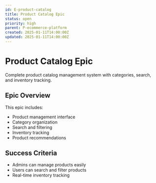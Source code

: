 ```yaml
---
id: E-product-catalog
title: Product Catalog Epic
status: open
priority: high
parent: P-ecommerce-platform
created: 2025-01-11T14:00:00Z
updated: 2025-01-11T14:00:00Z
---
```


# Product Catalog Epic

Complete product catalog management system with categories, search, and inventory tracking.

## Epic Overview

This epic includes:

- Product management interface
- Category organization
- Search and filtering
- Inventory tracking
- Product recommendations

## Success Criteria

- Admins can manage products easily
- Users can search and filter products
- Real-time inventory tracking
